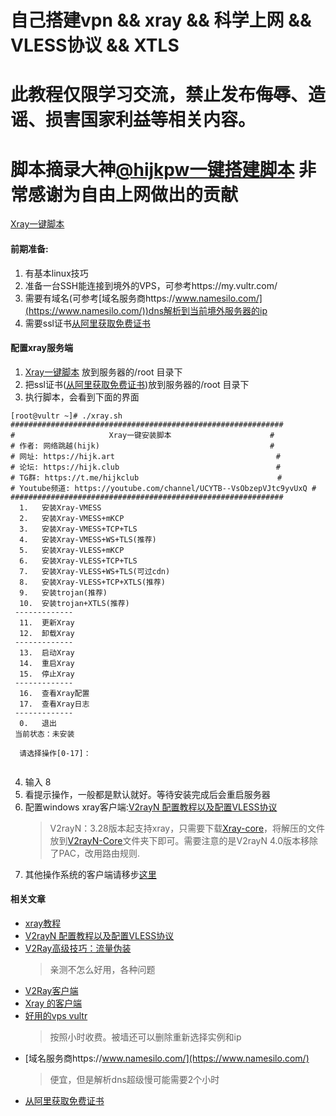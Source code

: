 # 自己搭建vpn && xray && 科学上网 && VLESS协议 && XTLS
# 此教程仅限学习交流，禁止发布侮辱、造谣、损害国家利益等相关内容。
# 脚本摘录大神[@hijkpw](https://github.com/hijkpw)[一键搭建脚本](https://github.com/hijkpw/scripts/tree/master) 非常感谢为自由上网做出的贡献

[Xray一键脚本](https://github.com/wangxudong123/xray/blob/main/xray.sh)

#### 前期准备:
1. 有基本linux技巧
2. 准备一台SSH能连接到境外的VPS，可参考https://my.vultr.com/
3. 需要有域名(可参考[域名服务商https://www.namesilo.com/](https://www.namesilo.com/))dns解析到当前境外服务器的ip
4. 需要ssl证书[从阿里获取免费证书](https://itlanyan.com/get-free-ssl-certificates-from-aliyun/)


#### 配置xray服务端
1. [Xray一键脚本](https://github.com/wangxudong123/xray/blob/main/xray.sh) 放到服务器的/root 目录下
2. 把ssl证书([从阿里获取免费证书](https://itlanyan.com/get-free-ssl-certificates-from-aliyun/))放到服务器的/root 目录下
3. 执行脚本，会看到下面的界面
  ```
  [root@vultr ~]# ./xray.sh 
  #############################################################
  #                     Xray一键安装脚本                      #
  # 作者: 网络跳越(hijk)                                      #
  # 网址: https://hijk.art                                    #
  # 论坛: https://hijk.club                                   #
  # TG群: https://t.me/hijkclub                               #
  # Youtube频道: https://youtube.com/channel/UCYTB--VsObzepVJtc9yvUxQ #
  #############################################################
    1.   安装Xray-VMESS
    2.   安装Xray-VMESS+mKCP
    3.   安装Xray-VMESS+TCP+TLS
    4.   安装Xray-VMESS+WS+TLS(推荐)
    5.   安装Xray-VLESS+mKCP
    6.   安装Xray-VLESS+TCP+TLS
    7.   安装Xray-VLESS+WS+TLS(可过cdn)
    8.   安装Xray-VLESS+TCP+XTLS(推荐)
    9.   安装trojan(推荐)
    10.  安装trojan+XTLS(推荐)
   -------------
    11.  更新Xray
    12.  卸载Xray
   -------------
    13.  启动Xray
    14.  重启Xray
    15.  停止Xray
   -------------
    16.  查看Xray配置
    17.  查看Xray日志
   -------------
    0.   退出
   当前状态：未安装

    请选择操作[0-17]：  
    
   ```
 4. 输入 8
 5. 看提示操作，一般都是默认就好。等待安装完成后会重启服务器 
 6. 配置windows xray客户端:[V2rayN 配置教程以及配置VLESS协议](https://v2xtls.org/v2rayn-4-12%e9%85%8d%e7%bd%ae%e6%95%99%e7%a8%8b/)
    > V2rayN：3.28版本起支持xray，只需要下载[Xray-core](https://pan.baidu.com/s/1mjaqZ9pvKKbf4U2_fPABVA)，将解压的文件放到[V2rayN-Core](https://pan.baidu.com/s/1hLFiysvUbYBjY8vHltJlLQ)文件夹下即可。需要注意的是V2rayN 4.0版本移除了PAC，改用路由规则.
7. 其他操作系统的客户端请移步[这里](https://www.jamesdailylife.com/xray_software)  

#### 相关文章
- [xray教程](https://itlanyan.com/xray-tutorial/)
- [V2rayN 配置教程以及配置VLESS协议](https://v2xtls.org/v2rayn-4-12%e9%85%8d%e7%bd%ae%e6%95%99%e7%a8%8b/)
- [V2Ray高级技巧：流量伪装](https://itlanyan.com/v2ray-traffic-mask/#bnp_i_2)
  > 亲测不怎么好用，各种问题
- [V2Ray客户端](https://itlanyan.com/v2ray-clients-download/)
- [Xray 的客户端](https://www.jamesdailylife.com/xray_software)
- [好用的vps vultr](https://my.vultr.com/)
  > 按照小时收费。被墙还可以删除重新选择实例和ip
- [域名服务商https://www.namesilo.com/](https://www.namesilo.com/)
  > 便宜，但是解析dns超级慢可能需要2个小时
- [从阿里获取免费证书](https://itlanyan.com/get-free-ssl-certificates-from-aliyun/)
